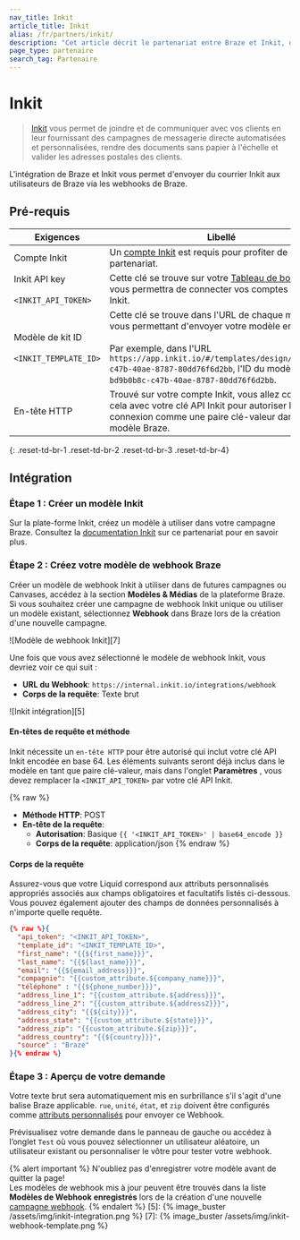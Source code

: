 ```yaml
---
nav_title: Inkit
article_title: Inkit
alias: /fr/partners/inkit/
description: "Cet article décrit le partenariat entre Braze et Inkit, qui vous permet de gagner du temps et des efforts en automatisant vos campagnes de publipostage et en ramenant vos clients hors ligne en ligne."
page_type: partenaire
search_tag: Partenaire
---
```


# Inkit

> [Inkit][1] vous permet de joindre et de communiquer avec vos clients en leur fournissant des campagnes de messagerie directe automatisées et personnalisées, rendre des documents sans papier à l'échelle et valider les adresses postales des clients.

L'intégration de Braze et Inkit vous permet d'envoyer du courrier Inkit aux utilisateurs de Braze via les webhooks de Braze.

## Pré-requis

| Exigences                                                       | Libellé                                                                                                                                                                                                                                                                                   |
| --------------------------------------------------------------- | ----------------------------------------------------------------------------------------------------------------------------------------------------------------------------------------------------------------------------------------------------------------------------------------- |
| Compte Inkit                                                    | Un [compte Inkit](https://console.liftigniter.com/login) est requis pour profiter de ce partenariat.                                                                                                                                                                                      |
| Inkit API key<br><br>`<INKIT_API_TOKEN>`      | Cette clé se trouve sur votre [Tableau de bord Inkit](https://app.inkit.io/#/account/integrations) vous permettra de connecter vos comptes Braze et Inkit.                                                                                                                                |
| Modèle de kit ID<br><br>`<INKIT_TEMPLATE_ID>` | Cette clé se trouve dans l'URL de chaque modèle, vous permettant d'envoyer votre modèle en Brésil. <br><br>Par exemple, dans l'URL `https://app.inkit.io/#/templates/design/bd9b0b8c-c47b-40ae-8787-80dd76f6d2bb`, l'ID du modèle est `bd9b0b8c-c47b-40ae-8787-80dd76f6d2bb`. |
| En-tête HTTP                                                    | Trouvé sur votre compte Inkit, vous allez combiner cela avec votre clé API Inkit pour autoriser la connexion comme une paire clé-valeur dans votre modèle Braze.                                                                                                                          |
{: .reset-td-br-1 .reset-td-br-2 .reset-td-br-3  .reset-td-br-4}

## Intégration

### Étape 1 : Créer un modèle Inkit

Sur la plate-forme Inkit, créez un modèle à utiliser dans votre campagne Braze. Consultez la [documentation Inkit](https://help.inkit.com/hc/en-us/articles/360036546873-Braze-Inkit-Integration) sur ce partenariat pour en savoir plus.

### Étape 2 : Créez votre modèle de webhook Braze

Créer un modèle de webhook Inkit à utiliser dans de futures campagnes ou Canvases, accédez à la section **Modèles & Médias** de la plateforme Braze. Si vous souhaitez créer une campagne de webhook Inkit unique ou utiliser un modèle existant, sélectionnez **Webhook** dans Braze lors de la création d'une nouvelle campagne.

!\[Modèle de webhook Inkit\]\[7\]

Une fois que vous avez sélectionné le modèle de webhook Inkit, vous devriez voir ce qui suit :
- **URL du Webhook**: `https://internal.inkit.io/integrations/webhook`
- **Corps de la requête**: Texte brut

!\[Inkit intégration\]\[5\]

#### En-têtes de requête et méthode

Inkit nécessite un `en-tête HTTP` pour être autorisé qui inclut votre clé API Inkit encodée en base 64. Les éléments suivants seront déjà inclus dans le modèle en tant que paire clé-valeur, mais dans l'onglet **Paramètres** , vous devez remplacer la `<INKIT_API_TOKEN>` par votre clé API Inkit.

{% raw %}
- **Méthode HTTP**: POST
- **En-tête de la requête**:
  - **Autorisation**: Basique `{{ '<INKIT_API_TOKEN>' | base64_encode }}`
  - **Corps de la requête**: application/json
{% endraw %}

#### Corps de la requête

Assurez-vous que votre Liquid correspond aux attributs personnalisés appropriés associés aux champs obligatoires et facultatifs listés ci-dessous. Vous pouvez également ajouter des champs de données personnalisés à n'importe quelle requête.

```json
{% raw %}{
  "api_token": "<INKIT_API_TOKEN>",
  "template_id": "<INKIT_TEMPLATE_ID>",
  "first_name": "{{${first_name}}}",
  "last_name": "{{${last_name}}}",
  "email": "{{${email_address}}}",
  "compagnie": "{{custom_attribute.${company_name}}}",
  "téléphone" : "{{${phone_number}}}",
  "address_line_1": "{{custom_attribute.${address}}}",
  "address_line_2": "{{custom_attribute.${address2}}}",
  "address_city": "{{${city}}}",
  "address_state": "{{custom_attribute.${state}}}",
  "address_zip": "{{custom_attribute.${zip}}}",
  "address_country": "{{${country}}}",
  "source" : "Braze"
}{% endraw %}
```

### Étape 3 : Aperçu de votre demande

Votre texte brut sera automatiquement mis en surbrillance s'il s'agit d'une balise Braze applicable. `rue`, `unité`, `état`, et `zip` doivent être configurés comme [attributs personnalisés][3] pour envoyer ce Webhook.

Prévisualisez votre demande dans le panneau de gauche ou accédez à l’onglet `Test` où vous pouvez sélectionner un utilisateur aléatoire, un utilisateur existant ou personnaliser le vôtre pour tester votre webhook.

{% alert important %}
N'oubliez pas d'enregistrer votre modèle avant de quitter la page! <br>Les modèles de webhook mis à jour peuvent être trouvés dans la liste **Modèles de Webhook enregistrés** lors de la création d'une nouvelle [campagne webhook]({{site.baseurl}}/user_guide/message_building_by_channel/webhooks/creating_a_webhook/).
{% endalert %}
[5]: {% image_buster /assets/img/inkit-integration.png %} [7]: {% image_buster /assets/img/inkit-webhook-template.png %}

[1]: https://www.inkit.com
[3]: {{site.baseurl}}/user_guide/data_and_analytics/custom_data/custom_attributes/#custom-attributes